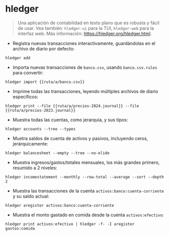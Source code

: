 # hledger

> Una aplicación de contabilidad en texto plano que es robusta y fácil de usar.
> Vea también: `hledger-ui` para la TUI, `hledger-web` para la interfaz web.
> Más información: <https://hledger.org/hledger.html>.

- Registra nuevas transacciones interactivamente, guardándolas en el archivo de diario por defecto:

`hledger add`

- Importa nuevas transacciones de `banco.csv`, usando `banco.csv.rules` para convertir:

`hledger import {{ruta/a/banco.csv}}`

- Imprime todas las transacciones, leyendo múltiples archivos de diario específicos:

`hledger print --file {{ruta/a/precios-2024.journal}} --file {{ruta/a/precios-2023.journal}}`

- Muestra todas las cuentas, como jerarquía, y sus tipos:

`hledger accounts --tree --types`

- Muetra saldos de cuenta de activos y pasivos, incluyendo ceros, jerárquicamente:

`hledger balancesheet --empty --tree --no-elide`

- Muestra ingresos/gastos/totales mensuales, los más grandes primero, resumido a 2 niveles:

`hledger incomestatement --monthly --row-total --average --sort --depth 2`

- Muestra las transacciones de la cuenta `activos:banco:cuenta-corriente` y su saldo actual:

`hledger aregister activos:banco:cuenta-corriente`

- Muestra el monto gastado en comida desde la cuenta `activos:efectivo`:

`hledger print activos:efectivo | hledger -f- -I aregister gastos:comida`
